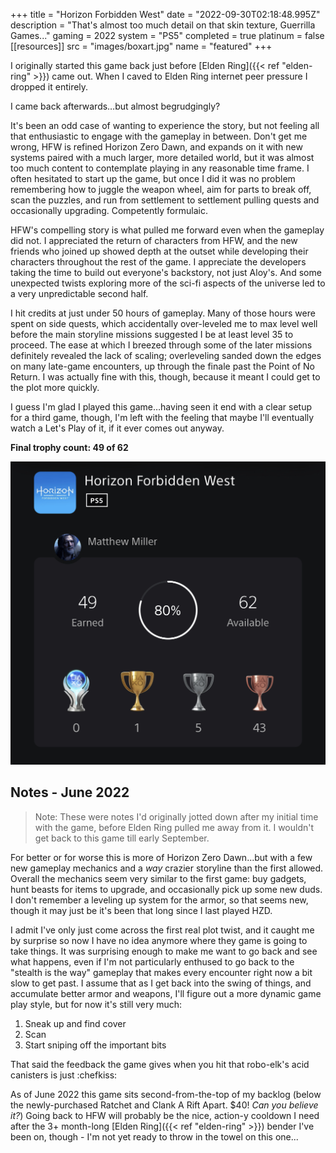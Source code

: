 +++
title = "Horizon Forbidden West"
date = "2022-09-30T02:18:48.995Z"
description = "That's almost too much detail on that skin texture, Guerrilla Games..."
gaming = 2022
system = "PS5"
completed = true
platinum = false
[[resources]]
src = "images/boxart.jpg"
name = "featured"
+++

I originally started this game back just before [Elden Ring]({{< ref "elden-ring" >}}) came out. When I caved to Elden Ring internet peer pressure I dropped it entirely.

I came back afterwards…but almost begrudgingly?

It's been an odd case of wanting to experience the story, but not feeling all that enthusiastic to engage with the gameplay in between. Don't get me wrong, HFW is refined Horizon Zero Dawn, and expands on it with new systems paired with a much larger, more detailed world, but it was almost too much content to contemplate playing in any reasonable time frame. I often hesitated to start up the game, but once I did it was no problem remembering how to juggle the weapon wheel, aim for parts to break off, scan the puzzles, and run from settlement to settlement pulling quests and occasionally upgrading. Competently formulaic.

HFW's compelling story is what pulled me forward even when the gameplay did not. I appreciated the return of characters from HFW, and the new friends who joined up showed depth at the outset while developing their characters throughout the rest of the game. I appreciate the developers taking the time to build out everyone's backstory, not just Aloy's. And some unexpected twists exploring more of the sci-fi aspects of the universe led to a very unpredictable second half.

I hit credits at just under 50 hours of gameplay. Many of those hours were spent on side quests, which accidentally over-leveled me to max level well before the main storyline missions suggested I be at least level 35 to proceed. The ease at which I breezed through some of the later missions definitely revealed the lack of scaling; overleveling sanded down the edges on many late-game encounters, up through the finale past the Point of No Return. I was actually fine with this, though, because it meant I could get to the plot more quickly.

I guess I'm glad I played this game…having seen it end with a clear setup for a third game, though, I'm left with the feeling that maybe I'll eventually watch a Let's Play of it, if it ever comes out anyway.

**Final trophy count: 49 of 62**

![Trophy list showing 78% of trophies earned](images/trophies.jpg)

## Notes - June 2022

> Note: These were notes I'd originally jotted down after my initial time with the game, before Elden Ring pulled me away from it. I wouldn't get back to this game till early September.

For better or for worse this is more of Horizon Zero Dawn...but with a few new gameplay mechanics and a *way* crazier storyline than the first allowed. Overall the mechanics seem very similar to the first game: buy gadgets, hunt beasts for items to upgrade, and occasionally pick up some new duds. I don't remember a leveling up system for the armor, so that seems new, though it may just be it's been that long since I last played HZD.

I admit I've only just come across the first real plot twist, and it caught me by surprise so now I have no idea anymore where they game is going to take things. It was surprising enough to make me want to go back and see what happens, even if I'm not particularly enthused to go back to the "stealth is the way" gameplay that makes every encounter right now a bit slow to get past. I assume that as I get back into the swing of things, and accumulate better armor and weapons, I'll figure out a more dynamic game play style, but for now it's still very much:

1. Sneak up and find cover
2. Scan
3. Start sniping off the important bits

That said the feedback the game gives when you hit that robo-elk's acid canisters is just :chefkiss:

As of June 2022 this game sits second-from-the-top of my backlog (below the newly-purchased Ratchet and Clank A Rift Apart. $40! *Can you believe it?*) Going back to HFW will probably be the nice, action-y cooldown I need after the 3+ month-long [Elden Ring]({{< ref "elden-ring" >}}) bender I've been on, though - I'm not yet ready to throw in the towel on this one...
